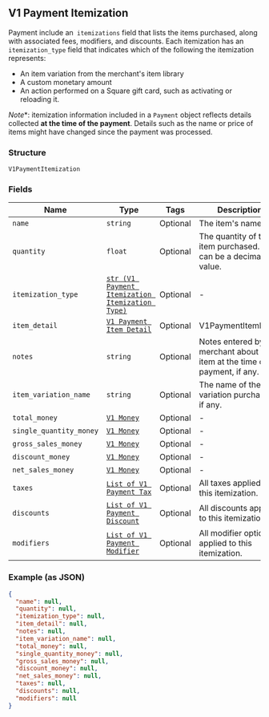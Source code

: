 ## V1 Payment Itemization

Payment include an` itemizations` field that lists the items purchased,
along with associated fees, modifiers, and discounts. Each itemization has an
`itemization_type` field that indicates which of the following the itemization
represents:

<ul>
<li>An item variation from the merchant's item library</li>
<li>A custom monetary amount</li>
<li>
An action performed on a Square gift card, such as activating or
reloading it.
</li>
</ul>

*Note**: itemization information included in a `Payment` object reflects
details collected **at the time of the payment**. Details such as the name or
price of items might have changed since the payment was processed.

### Structure

`V1PaymentItemization`

### Fields

| Name | Type | Tags | Description |
|  --- | --- | --- | --- |
| `name` | `string` | Optional | The item's name. |
| `quantity` | `float` | Optional | The quantity of the item purchased. This can be a decimal value. |
| `itemization_type` | [`str (V1 Payment Itemization Itemization Type)`](/doc/models/v1-payment-itemization-itemization-type.md) | Optional | - |
| `item_detail` | [`V1 Payment Item Detail`](/doc/models/v1-payment-item-detail.md) | Optional | V1PaymentItemDetail |
| `notes` | `string` | Optional | Notes entered by the merchant about the item at the time of payment, if any. |
| `item_variation_name` | `string` | Optional | The name of the item variation purchased, if any. |
| `total_money` | [`V1 Money`](/doc/models/v1-money.md) | Optional | - |
| `single_quantity_money` | [`V1 Money`](/doc/models/v1-money.md) | Optional | - |
| `gross_sales_money` | [`V1 Money`](/doc/models/v1-money.md) | Optional | - |
| `discount_money` | [`V1 Money`](/doc/models/v1-money.md) | Optional | - |
| `net_sales_money` | [`V1 Money`](/doc/models/v1-money.md) | Optional | - |
| `taxes` | [`List of V1 Payment Tax`](/doc/models/v1-payment-tax.md) | Optional | All taxes applied to this itemization. |
| `discounts` | [`List of V1 Payment Discount`](/doc/models/v1-payment-discount.md) | Optional | All discounts applied to this itemization. |
| `modifiers` | [`List of V1 Payment Modifier`](/doc/models/v1-payment-modifier.md) | Optional | All modifier options applied to this itemization. |

### Example (as JSON)

```json
{
  "name": null,
  "quantity": null,
  "itemization_type": null,
  "item_detail": null,
  "notes": null,
  "item_variation_name": null,
  "total_money": null,
  "single_quantity_money": null,
  "gross_sales_money": null,
  "discount_money": null,
  "net_sales_money": null,
  "taxes": null,
  "discounts": null,
  "modifiers": null
}
```

